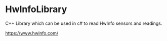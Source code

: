 # HwInfoLibrary

C++ Library which can be used in c# to read HwInfo sensors and readings.

https://www.hwinfo.com/

